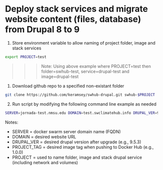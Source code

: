 # Deploy stack services and migrate website content (files, database) from Drupal 8 to 9
1. Store environment variable to allow naming of project folder, image and stack services
```sh
export PROJECT=test
```
>>>Note: Using above example where PROJECT=test then folder=swhub-test, service=drupal-test and image=drupal-test
1. Download github repo to a specified non-existant folder
```sh
git clone https://github.com/keramsey/swhub-drupal.git swhub-$PROJECT
```
2. Run script by modifying the following command line example as needed
```sh
SERVER=jornada-test.nmsu.edu DOMAIN=test.swclimatehub.info DRUPAL_VER=9.5.3 PROJECT_TAG=1.0.0 bash swhub-$PROJECT/src/deploy-drupal.sh
```
Notes:
- SERVER = docker swarm server domain name (FQDN)
- DOMAIN = desired website URL
- DRUPAL_VER = desired drupal version after upgrade (e.g., 9.5.3)
- PROJECT_TAG = desired image tag when pushing to Docker Hub (e.g., 1.0.0)
- PROJECT = used to name folder, image and stack drupal service (including network and volumes)